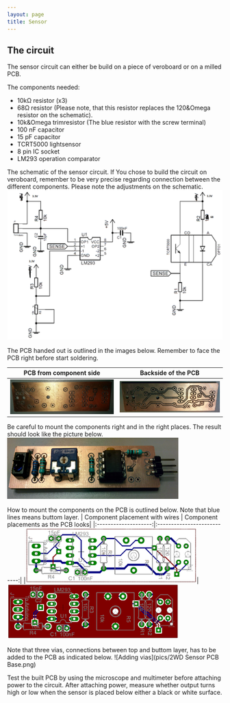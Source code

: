 ```yaml
---
layout: page
title: Sensor 
---
```


## The circuit

The sensor circuit can either be build on a piece of veroboard or on a milled PCB.  

The components needed:

* 10k&Omega; resistor (x3)
* 68&Omega; resistor (Please note, that this resistor replaces the 120&Omega resistor on the schematic).
* 10k&Omega trimresistor (The blue resistor with the screw terminal)
* 100 nF capacitor
* 15 pF capacitor
* TCRT5000 lightsensor
* 8 pin IC socket 
* LM293 operation comparator

The schematic of the sensor circuit. If You chose to build the circuit on veroboard, remember to be very precise regarding connection between the different components. Please note the adjustments on the schematic.
![Sensor Schematic](pics/Sensor.png "Sensor Schematic")

The PCB handed out is outlined in the images below. Remember to face the PCB right before start soldering.

| PCB from component side | Backside of the PCB |
|:--------------------:|:---------------------------:|
|<img src="pics/IMG_20151121_172505.jpg" alt="Front side of the PCB" width="400" />|<img src="pics/IMG_20151121_172523.jpg" alt="Backside of the PCB" width="400" /> 

Be careful to mount the components right and in the right places. The result should look like the picture below.
<img src="pics/IMG_20151121_173625.jpg" alt="Components mounted on the PCB" width="400" />

How to mount the components on the PCB is outlined below. Note that blue lines means buttom layer. 
| Component placement with wires | Component placements as the PCB looks|
|:--------------------:|:---------------------------:|
|<img src="pics/IMG_20151121_173625.png" alt="Components placement" width="400" />|<img src="pics/IMG_20151121_173626.png" alt="Components placed on PCB" width="400" /> 

Note that three vias, connections between top and buttom layer, has to be added to the PCB as indicated below.
![Adding vias](pics/2WD Sensor PCB Base.png)

Test the built PCB by using the microscope and multimeter before attaching power to the circuit. After attaching power, measure whether output turns high or low when the sensor is placed below either a black or white surface.

